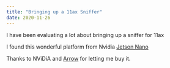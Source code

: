 ```yaml
---
title: "Bringing up a 11ax Sniffer"
date: 2020-11-26
---  
```


I have been evaluating a lot about bringing up a sniffer for 11ax

I found this wonderful platform from Nvidia
[Jetson Nano](https://www.nvidia.com/en-us/autonomous-machines/embedded-systems/jetson-nano/)

Thanks to NViDiA and [Arrow](https://www.arrow.com/en/products/945-13541-0000-000/nvidia) for letting me buy it.

